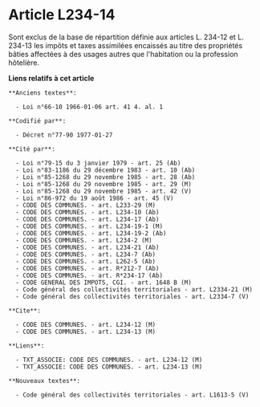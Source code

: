 # Article L234-14

Sont exclus de la base de répartition définie aux articles L. 234-12 et L. 234-13 les impôts et taxes assimilées encaissés au
titre des propriétés bâties affectées à des usages autres que l'habitation ou la profession hôtelière.

**Liens relatifs à cet article**

	**Anciens textes**:

	  - Loi n°66-10 1966-01-06 art. 41 4. al. 1

	**Codifié par**:

	  - Décret n°77-90 1977-01-27

	**Cité par**:

	  - Loi n°79-15 du 3 janvier 1979 - art. 25 (Ab)
	  - Loi n°83-1186 du 29 décembre 1983 - art. 10 (Ab)
	  - Loi n°85-1268 du 29 novembre 1985 - art. 28 (Ab)
	  - Loi n°85-1268 du 29 novembre 1985 - art. 29 (M)
	  - Loi n°85-1268 du 29 novembre 1985 - art. 42 (V)
	  - Loi n°86-972 du 19 août 1986 - art. 45 (V)
	  - CODE DES COMMUNES. - art. L233-29 (M)
	  - CODE DES COMMUNES. - art. L234-10 (Ab)
	  - CODE DES COMMUNES. - art. L234-17 (Ab)
	  - CODE DES COMMUNES. - art. L234-19-1 (M)
	  - CODE DES COMMUNES. - art. L234-19-2 (Ab)
	  - CODE DES COMMUNES. - art. L234-2 (M)
	  - CODE DES COMMUNES. - art. L234-21 (Ab)
	  - CODE DES COMMUNES. - art. L234-7 (Ab)
	  - CODE DES COMMUNES. - art. L262-5 (Ab)
	  - CODE DES COMMUNES. - art. R*212-7 (Ab)
	  - CODE DES COMMUNES. - art. R*234-17 (Ab)
	  - CODE GENERAL DES IMPOTS, CGI. - art. 1648 B (M)
	  - Code général des collectivités territoriales - art. L2334-21 (M)
	  - Code général des collectivités territoriales - art. L2334-7 (V)

	**Cite**:

	  - CODE DES COMMUNES. - art. L234-12 (M)
	  - CODE DES COMMUNES. - art. L234-13 (M)

	**Liens**:

	  - TXT_ASSOCIE: CODE DES COMMUNES. - art. L234-12 (M)
	  - TXT_ASSOCIE: CODE DES COMMUNES. - art. L234-13 (M)

	**Nouveaux textes**:

	  - Code général des collectivités territoriales - art. L1613-5 (V)
